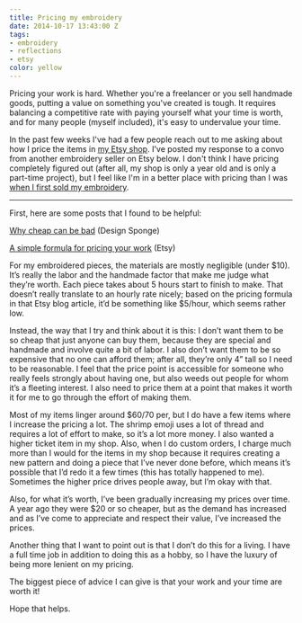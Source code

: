 ```yaml
---
title: Pricing my embroidery
date: 2014-10-17 13:43:00 Z
tags:
- embroidery
- reflections
- etsy
color: yellow
---
```


Pricing your work is hard. Whether you're a freelancer or you sell handmade goods, putting a value on something you've created is tough. It requires balancing a competitive rate with paying yourself what your time is worth, and for many people (myself included), it's easy to undervalue your time.

In the past few weeks I've had a few people reach out to me asking about how I price the items in [my Etsy shop](https://www.etsy.com/shop/harllee). I've posted my response to a convo from another embroidery seller on Etsy below. I don't think I have pricing completely figured out (after all, my shop is only a year old and is only a part-time project), but I feel like I'm in a better place with pricing than I was [when I first sold my embroidery](http://jessicaharllee.com/notes/emoji-embroidery-a-post-mortem/).



<hr>

First, here are some posts that I found to be helpful:

[Why cheap can be bad](http://www.designsponge.com/2014/07/biz-ladies-why-cheap-can-be-bad.html) (Design Sponge)

[A simple formula for pricing your work](http://blog.etsy.com/en/2012/a-simple-formula-for-pricing-your-work/) (Etsy)

For my embroidered pieces, the materials are mostly negligible (under $10). It’s really the labor and the handmade factor that make me judge what they’re worth. Each piece takes about 5 hours start to finish to make. That doesn’t really translate to an hourly rate nicely; based on the pricing formula in that Etsy blog article, it’d be something like $5/hour, which seems rather low.

Instead, the way that I try and think about it is this: I don’t want them to be so cheap that just anyone can buy them, because they are special and handmade and involve quite a bit of labor. I also don’t want them to be so expensive that no one can afford them; after all, they’re only 4” tall so I need to be reasonable. I feel that the price point is accessible for someone who really feels strongly about having one, but also weeds out people for whom it’s a fleeting interest. I also need to price them at a point that makes it worth it for me to go through the effort of making them.

Most of my items linger around $60/70 per, but I do have a few items where I increase the pricing a lot. The shrimp emoji uses a lot of thread and requires a lot of effort to make, so it’s a lot more money. I also wanted a higher ticket item in my shop. Also, when I do custom orders, I charge much more than I would for the items in my shop because it requires creating a new pattern and doing a piece that I’ve never done before, which means it’s possible that I’d redo it a few times (this has totally happened to me). Sometimes the higher price drives people away, but I’m okay with that.

Also, for what it’s worth, I’ve been gradually increasing my prices over time. A year ago they were $20 or so cheaper, but as the demand has increased and as I’ve come to appreciate and respect their value, I’ve increased the prices.

Another thing that I want to point out is that I don’t do this for a living. I have a full time job in addition to doing this as a hobby, so I have the luxury of being more lenient on my pricing.

The biggest piece of advice I can give is that your work and your time are worth it!

Hope that helps.
